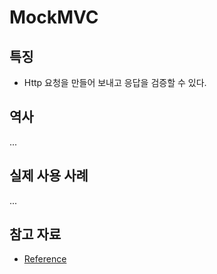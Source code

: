 # MockMVC

## 특징

* Http 요청을 만들어 보내고 응답을 검증할 수 있다.

## 역사

...

## 실제 사용 사례

...

## 참고 자료

* [Reference](https://spring.io/guides/gs/testing-web/)
